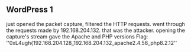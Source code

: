## WordPress 1

just opened the packet capture, filtered the HTTP requests.
went through the requests made by 192.168.204.132. that was the attacker. opening the capture's stream gave the Apache and PHP versions
Flag: ''0xL4ugh{192.168.204.128_192.168.204.132_apache2.4.58_php8.2.12''